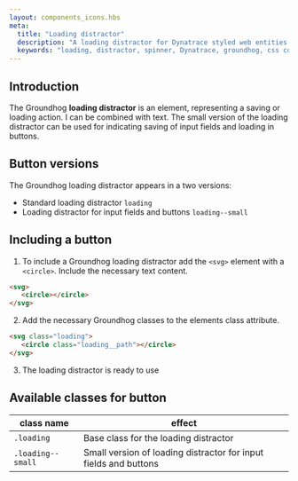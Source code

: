 ```yaml
---
layout: components_icons.hbs
meta:
  title: "Loading distractor"
  description: "A loading distractor for Dynatrace styled web entities with css and markup examples."
  keywords: "loading, distractor, spinner, Dynatrace, groundhog, css component"
---
```



## Introduction
The Groundhog **loading distractor** is an element, representing a saving or loading action. I can be combined with text. The small version of the loading distractor can be used for indicating saving of input fields and loading in buttons.


## Button versions
The Groundhog loading distractor appears in a two versions:

* Standard loading distractor `loading`
* Loading distractor for input fields and buttons `loading--small`


## Including a button
1. To include a Groundhog loading distractor add the `<svg>` element with a `<circle>`. Include the necessary text content.
```html
<svg>
   <circle></circle>
</svg>
```

2. Add the necessary Groundhog classes to the elements class attribute.
```html
<svg class="loading">
   <circle class="loading__path"></circle>
</svg>
```

3. The loading distractor is ready to use


## Available classes for button
| class name | effect |
|------------|--------|
| `.loading` | Base class for the loading distractor |
| `.loading--small` | Small version of loading distractor for input fields and buttons |
